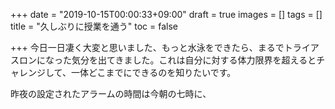 +++
date = "2019-10-15T00:00:33+09:00"
draft = true
images = []
tags = []
title = "久しぶりに授業を通う"
toc = false

+++
今日一日凄く大変と思いました、もっと水泳をできたら、まるでトライアスロンになった気分を出てきました。これは自分に対する体力限界を超えるとチャレンジして、一体どこまでにできるのを知りたいです。

昨夜の設定されたアラームの時間は今朝の七時に、